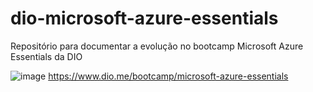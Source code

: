 # dio-microsoft-azure-essentials
Repositório para documentar a evolução no bootcamp Microsoft Azure Essentials da DIO

![image](https://github.com/user-attachments/assets/628f0b8e-5b4d-4a29-99b8-dc68fd97a38a)
https://www.dio.me/bootcamp/microsoft-azure-essentials
